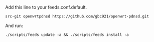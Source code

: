 Add this line to your feeds.conf.default.


`src-git openwrtpdnsd https://github.com/gbc921/openwrt-pdnsd.git`

And run:


`./scripts/feeds update -a && ./scripts/feeds install -a`
